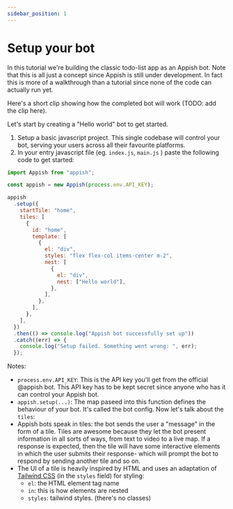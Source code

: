 ```yaml
---
sidebar_position: 1
---
```


# Setup your bot

In this tutorial we're building the classic todo-list app as an Appish bot. Note that this is all just a concept since Appish is still under development. In fact this is more of a walkthrough than a tutorial since none of the code can actually run yet.

Here's a short clip showing how the completed bot will work (TODO: add the clip here).

Let's start by creating a "Hello world" bot to get started.

1. Setup a basic javascript project. This single codebase will control your bot, serving your users across all their favourite platforms.
2. In your entry javascript file (eg. `index.js`, `main.js` ) paste the following code to get started:

```javascript
import Appish from "appish";

const appish = new Appish(process.env.API_KEY);

appish
  .setup({
    startTile: "home",
    tiles: [
      {
        id: "home",
        template: [
          {
            el: "div",
            styles: "flex flex-col items-center m-2",
            nest: [
              {
                el: "div",
                nest: ["Hello world"],
              },
            ],
          },
        ],
      },
    ],
  })
  .then(() => console.log("Appish bot successfully set up"))
  .catch((err) => {
    console.log("Setup failed. Something went wrong: ", err);
  });
```

Notes:

- `process.env.API_KEY`: This is the API key you'll get from the official @appish bot. This API key has to be kept secret since anyone who has it can control your Appish bot.
- `appish.setup(...)`: The map paseed into this function defines the behaviour of your bot. It's called the bot config.
  Now let's talk about the `tiles`:
- Appish bots speak in tiles: the bot sends the user a "message" in the form of a tile. Tiles are awesome because they let the bot present information in all sorts of ways, from text to video to a live map. If a response is expected, then the tile will have some interactive elements in which the user submits their response- which will prompt the bot to respond by sending another tile and so on.
- The UI of a tile is heavily inspired by HTML and uses an adaptation of [Tailwind CSS](https://tailwindcss.com/) (in the `styles` field) for styling:
  - `el`: the HTML element tag name
  - `in`: this is how elements are nested
  - `styles`: tailwind styles. (there's no classes)
